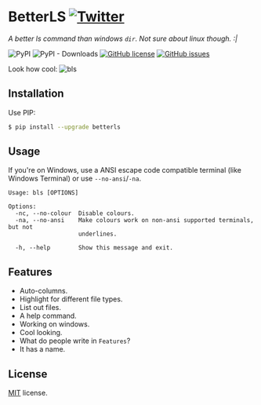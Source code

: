 # BetterLS [![Twitter](https://img.shields.io/twitter/url?style=social&url=https%3A%2F%2Fgithub.com%2FRealCyGuy%2Fbetterls)](https://twitter.com/intent/tweet?text=This%20is%20hands%20down%20the%20BEST%20GitHub%20repo%20in%20the%20entirety%20of%20GitHub.%20Just%20very%2C%20very%2C%20very%2C%20very%2C%20very%2C%20very%20amazing.%20You%20should%20definitely%20check%20them%20out:&url=https%3A%2F%2Fgithub.com%2FRealCyGuy%2Fbetterls)

*A better ls command than windows `dir`. Not sure about linux though. :|*

![PyPI](https://img.shields.io/pypi/v/betterls?label=latest%20version&style=for-the-badge)
![PyPI - Downloads](https://img.shields.io/pypi/dd/betterls?style=for-the-badge)
[![GitHub license](https://img.shields.io/github/license/realcyguy/betterls?style=for-the-badge)](https://github.com/RealCyGuy/betterls/blob/master/LICENSE)
[![GitHub issues](https://img.shields.io/github/issues/realcyguy/betterls?style=for-the-badge)](https://github.com/realcyguy/betterls/issues)

Look how cool:
![bls](https://i.imgur.com/5EzMyjX.png)

## Installation

Use PIP:

```bash
$ pip install --upgrade betterls
```

## Usage

If you're on Windows, use a ANSI escape code compatible terminal (like Windows Terminal) or use `--no-ansi`/`-na`.

```
Usage: bls [OPTIONS]

Options:
  -nc, --no-colour  Disable colours.
  -na, --no-ansi    Make colours work on non-ansi supported terminals, but not
                    underlines.

  -h, --help        Show this message and exit.
```

## Features

- Auto-columns.
- Highlight for different file types.
- List out files.
- A help command.
- Working on windows.
- Cool looking.
- What do people write in `Features`?
- It has a name.

## License

[MIT](https://github.com/RealCyGuy/betterls/blob/master/LICENSE) license.
